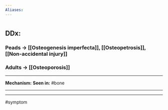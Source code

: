 ```yaml
---
Aliases:
---
```

# 
## DDx:
### Peads -> [[Osteogenesis imperfecta]], [[Osteopetrosis]], [[Non-accidental injury]]
### Adults -> [[Osteoporosis]]

---
**Mechanism:**
**Seen in:** #bone 

---


---
#symptom 